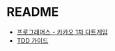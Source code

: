 # README

- [프로그래머스 - 카카오 1차 다트게임](https://programmers.co.kr/learn/courses/30/lessons/17682)
- [TDD 가이드](./tdd-guide.md)
